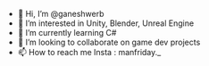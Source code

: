 - 👋 Hi, I’m @ganeshwerb
- 👀 I’m interested in Unity, Blender, Unreal Engine
- 🌱 I’m currently learning C#
- 💞️ I’m looking to collaborate on game dev projects
- 📫 How to reach me 
                      Insta : manfriday._

<!---
ganeshwerb/ganeshwerb is a ✨ special ✨ repository because its `README.md` (this file) appears on your GitHub profile.
You can click the Preview link to take a look at your changes.
--->

